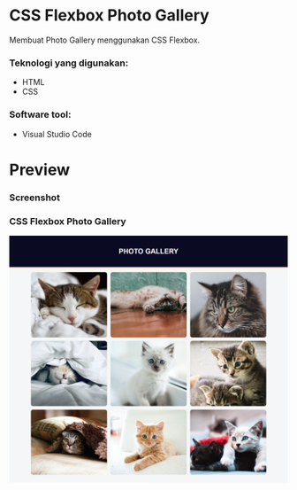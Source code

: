 # CSS Flexbox Photo Gallery

Membuat Photo Gallery menggunakan CSS Flexbox.

### Teknologi yang digunakan:

- HTML
- CSS

### Software tool:

- Visual Studio Code

# Preview

### Screenshot

### CSS Flexbox Photo Gallery

![Img 1](documentation/Photo-Gallery.png)
